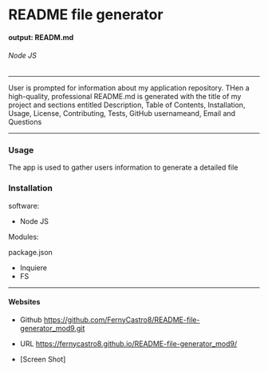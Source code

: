 # README file generator

#### output: READM.md

###### Node JS

---------------------------------------------------------------------

User is prompted for information about my application repository. THen a high-quality, professional README.md is generated with the title of my project and sections entitled Description, Table of Contents, Installation, Usage, License, Contributing, Tests, GitHub usernameand, Email and Questions


---------------------------------------------------------------------
### Usage

 The app is used to gather users information to generate a detailed file


### Installation
software:
- Node JS

Modules:

package.json
- Inquiere
- FS

---------------------------------------------------------------------


#### Websites 

- Github
https://github.com/FernyCastro8/README-file-generator_mod9.git


- URL
https://fernycastro8.github.io/README-file-generator_mod9/


- [Screen Shot]



